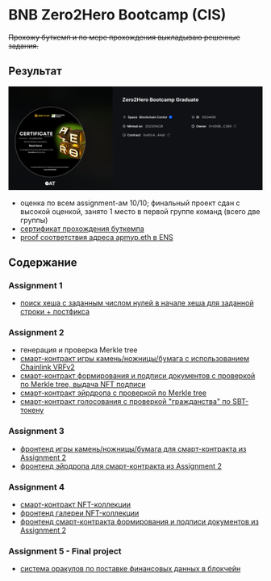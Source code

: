 # BNB Zero2Hero Bootcamp (CIS)

~~Прохожу буткемп и по мере прохождения выкладываю решенные задания.~~

## Результат

![](nft-cert.png)

* оценка по всем assignment-ам 10/10; финальный проект сдан с высокой оценкой, занято 1 место в первой группе команд (всего две группы)
* [сертификат прохождения буткемпа](https://galxe.com/nft/6534490/0xADc466855ebe8d1402C5F7e6706Fccc3AEdB44a0)
* [proof соответствия адреса apmyp.eth в ENS](https://app.ens.domains/apmyp.eth)

## Содержание

### Assignment 1

* [поиск хеша с заданным числом нулей в начале хеша для заданной строки + постфикса](assignment-01/README.md)

### Assignment 2

* генерация и проверка Merkle tree
* [смарт-контракт игры камень/ножницы/бумага с использованием Chainlink VRFv2](assignment-02/1_RockPaperScissors.sol)
* [смарт-контракт формирования и подписи документов с проверкой по Merkle tree, выдача NFT подписи](assignment-02/2_SignDocument.sol)
* [смарт-контракт эйрдропа с проверкой по Merkle tree](assignment-02/3_Airdrop.sol)
* [смарт-контракт голосования с проверкой "гражданства" по SBT-токену](assignment-02/4_Ballot.sol)

### Assignment 3

* [фронтенд игры камень/ножницы/бумага для смарт-контракта из Assignment 2](assignment-03/1_RockPaperScissors_Frontend/README.md)
* [фронтенд эйрдропа для смарт-контракта из Assignment 2](assignment-03/2_Airdrop_Frontend/README.md)

### Assignment 4

* [смарт-контракт NFT-коллекции](assignment-04/1_NFT-Contract/README.md)
* [фронтенд галереи NFT-коллекции](assignment-04/2_NFT-Gallery/README.md)
* [фронтенд смарт-контракта формирования и подписи документов из Assignment 2](assignment-04/3_SignDocument/frontend/README.md)

### Assignment 5 - Final project

* [система оракулов по поставке финансовых данных в блокчейн](assignment-05_final_project/README.md)
